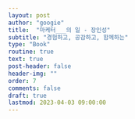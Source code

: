 ```yaml
---
layout: post
author: "googie"
title:  "마케터___의 일 - 장인성"
subtitle: "경험하고, 공감하고, 함께하는"
type: "Book"
routine: true
text: true
post-header: false
header-img: ""
order: 7
comments: false
draft: true
lastmod: 2023-04-03 09:00:00
---
```


